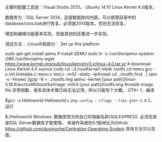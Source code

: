 主要的配置工具是：Visual Studio 2013。
Ubuntu 14.10 Linux Kernel 4.0版本。
 
数据库为：SQL Server 2014，这是数据库的内部。可以使用目录中的database/ctos.bak进行恢复。必须是2014版本，否则无法恢复。

增加和编辑功能基本实现，但是其他的还要进一步实现。

调试方法：
Linux内核部分：
Set up this platform

sudo apt-get install qemu # install QEMU
sudo ln -s /usr/bin/qemu-system-i386 /usr/bin/qemu
wget https://www.kernel.org/pub/linux/kernel/v3.x/linux-4.0.tar.xz # download Linux Kernel 4.0 source code
cd ~/LinuxKernel/
mkdir rootfs
cd menu
gcc -o init linktable.c menu.c test.c -m32 -static –lpthread
cd ../rootfs
find . | cpio -o -Hnewc |gzip -9 > ../rootfs.img
qemu -kernel [your path]/linux-3.18.6/arch/x86/boot/bzImage -initrd [your path]/rootfs.img #create image file
非常抱歉，很多具体步骤已经无法记清，所以只能写个大概。
GTK+
1、编译

$gcc -o Helloworld Helloworld.c `pkg-config --cflags --libs gtk+-2.0`
2、运行

$./Helloworld
Windows:
数据库改为你自己的电脑名称\SQLEXPRESS.
必须先安装SQL Server数据库才能使用。
本操作系统的0.1版地址为Github：
https://github.com/duxingzhe/Centralize-Operating-System
具体方法可以百度。
